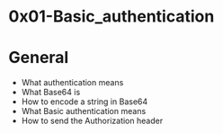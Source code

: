 # 0x01-Basic_authentication

# General

- What authentication means
- What Base64 is
- How to encode a string in Base64
- What Basic authentication means
- How to send the Authorization header
